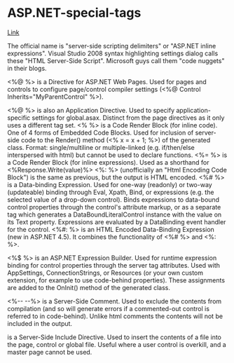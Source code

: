 # ASP.NET-special-tags
[Link](https://stackoverflow.com/questions/649428/asp-net-special-tags)


The official name is "server-side scripting delimiters" or "ASP.NET inline expressions". Visual Studio 2008 syntax highlighting settings dialog calls these "HTML Server-Side Script". Microsoft guys call them "code nuggets" in their blogs.

<%@ %> is a Directive for ASP.NET Web Pages. Used for pages and controls to configure page/control compiler settings (<%@ Control Inherits="MyParentControl" %>).

<%@ %> is also an Application Directive. Used to specify application-specific settings for global.asax. Distinct from the page directives as it only uses a different tag set.
<% %> is a Code Render Block (for inline code). One of 4 forms of Embedded Code Blocks. Used for inclusion of server-side code to the Render() method (<% x = x + 1; %>) of the generated class. Format: single/multiline or multiple-linked (e.g. if/then/else interspersed with html) but cannot be used to declare functions.
<%= %> is a Code Render Block (for inline expressions). Used as a shorthand for <%Response.Write(value)%>
<%: %> (unofficially an "Html Encoding Code Block") is the same as previous, but the output is HTML encoded.
<%# %> is a Data-binding Expression. Used for one-way (readonly) or two-way (updateable) binding through Eval, Xpath, Bind, or expressions (e.g. the selected value of a drop-down control). Binds expressions to data-bound control properties through the control's attribute markup, or as a separate tag which generates a DataBoundLiteralControl instance with the value on its Text property. Expressions are evaluated by a DataBinding event handler for the control.
<%#: %> is an HTML Encoded Data-Binding Expression (new in ASP.NET 4.5). It combines the functionality of <%# %> and <%: %>.

<%$ %> is an ASP.NET Expression Builder. Used for runtime expression binding for control properties through the server tag attributes. Used with AppSettings, ConnectionStrings, or Resources (or your own custom extension, for example to use code-behind properties). These assignments are added to the OnInit() method of the generated class.

<%-- --%> is a Server-Side Comment. Used to exclude the contents from compilation (and so will generate errors if a commented-out control is referred to in code-behind). Unlike html comments the contents will not be included in the output.

<!-- #Include ... --> is a Server-Side Include Directive. Used to insert the contents of a file into the page, control or global file. Useful where a user control is overkill, and a master page cannot be used.
